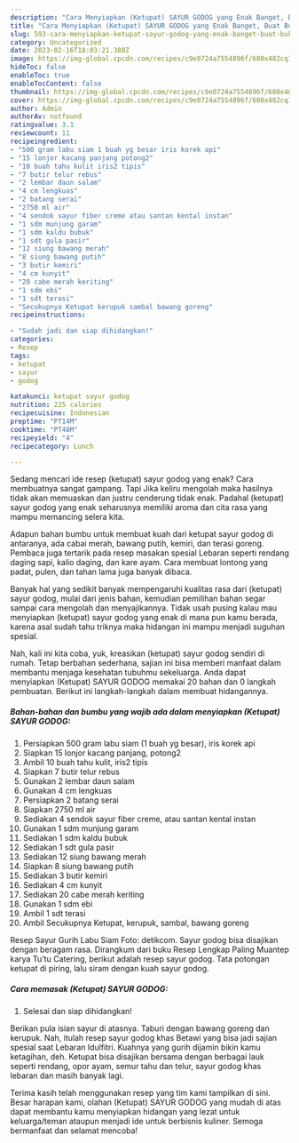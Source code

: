 ```yaml
---
description: "Cara Menyiapkan (Ketupat) SAYUR GODOG yang Enak Banget, Buat Buka Puasa}"
title: "Cara Menyiapkan (Ketupat) SAYUR GODOG yang Enak Banget, Buat Buka Puasa}"
slug: 593-cara-menyiapkan-ketupat-sayur-godog-yang-enak-banget-buat-buka-puasa
category: Uncategorized
date: 2023-02-16T18:03:21.380Z
image: https://img-global.cpcdn.com/recipes/c9e0724a7554896f/680x482cq70/ketupat-sayur-godog-foto-resep-utama.jpg
hideToc: false
enableToc: true
enableTocContent: false
thumbnail: https://img-global.cpcdn.com/recipes/c9e0724a7554896f/680x482cq70/ketupat-sayur-godog-foto-resep-utama.jpg
cover: https://img-global.cpcdn.com/recipes/c9e0724a7554896f/680x482cq70/ketupat-sayur-godog-foto-resep-utama.jpg
author: Admin
authorAv: notfound
ratingvalue: 3.1
reviewcount: 11
recipeingredient:
- "500 gram labu siam 1 buah yg besar iris korek api"
- "15 lonjor kacang panjang potong2"
- "10 buah tahu kulit iris2 tipis"
- "7 butir telur rebus"
- "2 lembar daun salam"
- "4 cm lengkuas"
- "2 batang serai"
- "2750 ml air"
- "4 sendok sayur fiber creme atau santan kental instan"
- "1 sdm munjung garam"
- "1 sdm kaldu bubuk"
- "1 sdt gula pasir"
- "12 siung bawang merah"
- "8 siung bawang putih"
- "3 butir kemiri"
- "4 cm kunyit"
- "20 cabe merah keriting"
- "1 sdm ebi"
- "1 sdt terasi"
- "Secukupnya Ketupat kerupuk sambal bawang goreng"
recipeinstructions:

- "Sudah jadi dan siap dihidangkan!"
categories:
- Resep
tags:
- ketupat
- sayur
- godog

katakunci: ketupat sayur godog 
nutrition: 225 calories
recipecuisine: Indonesian
preptime: "PT14M"
cooktime: "PT48M"
recipeyield: "4"
recipecategory: Lunch

---
```



Sedang mencari ide resep (ketupat) sayur godog yang enak? Cara membuatnya sangat gampang. Tapi Jika keliru mengolah maka hasilnya tidak akan memuaskan dan justru cenderung tidak enak. Padahal (ketupat) sayur godog yang enak seharusnya memiliki aroma dan cita rasa yang mampu memancing selera kita.


Adapun bahan bumbu untuk membuat kuah dari ketupat sayur godog di antaranya, ada cabai merah, bawang putih, kemiri, dan terasi goreng. Pembaca juga tertarik pada resep masakan spesial Lebaran seperti rendang daging sapi, kalio daging, dan kare ayam. Cara membuat lontong yang padat, pulen, dan tahan lama juga banyak dibaca.

Banyak hal yang sedikit banyak mempengaruhi kualitas rasa dari (ketupat) sayur godog, mulai dari jenis bahan, kemudian pemilihan bahan segar sampai cara mengolah dan menyajikannya. Tidak usah pusing kalau mau menyiapkan (ketupat) sayur godog yang enak di mana pun kamu berada, karena asal sudah tahu triknya maka hidangan ini mampu menjadi suguhan spesial.


Nah, kali ini kita coba, yuk, kreasikan (ketupat) sayur godog sendiri di rumah. Tetap berbahan sederhana, sajian ini bisa memberi manfaat dalam membantu menjaga kesehatan tubuhmu sekeluarga. Anda dapat menyiapkan (Ketupat) SAYUR GODOG memakai 20 bahan dan 0 langkah pembuatan. Berikut ini langkah-langkah dalam membuat hidangannya.

<!--inarticleads1-->

##### Bahan-bahan dan bumbu yang wajib ada dalam menyiapkan (Ketupat) SAYUR GODOG:

1. Persiapkan 500 gram labu siam (1 buah yg besar), iris korek api
1. Siapkan 15 lonjor kacang panjang, potong2
1. Ambil 10 buah tahu kulit, iris2 tipis
1. Siapkan 7 butir telur rebus
1. Gunakan 2 lembar daun salam
1. Gunakan 4 cm lengkuas
1. Persiapkan 2 batang serai
1. Siapkan 2750 ml air
1. Sediakan 4 sendok sayur fiber creme, atau santan kental instan
1. Gunakan 1 sdm munjung garam
1. Sediakan 1 sdm kaldu bubuk
1. Sediakan 1 sdt gula pasir
1. Sediakan 12 siung bawang merah
1. Siapkan 8 siung bawang putih
1. Sediakan 3 butir kemiri
1. Sediakan 4 cm kunyit
1. Sediakan 20 cabe merah keriting
1. Gunakan 1 sdm ebi
1. Ambil 1 sdt terasi
1. Ambil Secukupnya Ketupat, kerupuk, sambal, bawang goreng


Resep Sayur Gurih Labu Siam Foto: detikcom. Sayur godog bisa disajikan dengan beragam rasa. Dirangkum dari buku Resep Lengkap Paling Muantep karya Tu&#39;tu Catering, berikut adalah resep sayur godog. Tata potongan ketupat di piring, lalu siram dengan kuah sayur godog. 

<!--inarticleads2-->

##### Cara memasak (Ketupat) SAYUR GODOG:


1. Selesai dan siap dihidangkan!

Berikan pula isian sayur di atasnya. Taburi dengan bawang goreng dan kerupuk. Nah, itulah resep sayur godog khas Betawi yang bisa jadi sajian spesial saat Lebaran Idulfitri. Kuahnya yang gurih dijamin bikin kamu ketagihan, deh. Ketupat bisa disajikan bersama dengan berbagai lauk seperti rendang, opor ayam, semur tahu dan telur, sayur godog khas lebaran dan masih banyak lagi. 

Terima kasih telah menggunakan resep yang tim kami tampilkan di sini. Besar harapan kami, olahan (Ketupat) SAYUR GODOG yang mudah di atas dapat membantu kamu menyiapkan hidangan yang lezat untuk keluarga/teman ataupun menjadi ide untuk berbisnis kuliner. Semoga bermanfaat dan selamat mencoba!
